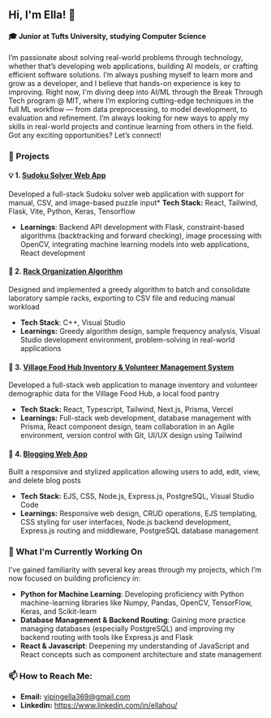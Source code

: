 ## Hi, I'm Ella! 👋
#### 🎓 Junior at Tufts University, studying Computer Science

I’m passionate about solving real-world problems through technology, whether that’s developing web applications, building AI models, or crafting efficient software solutions. I’m always pushing myself to learn more and grow as a developer, and I believe that hands-on experience is key to improving. Right now, I'm diving deep into AI/ML through the Break Through Tech program @ MIT, where I’m exploring cutting-edge techniques in the full ML workflow — from data preprocessing, to model development, to evaluation and refinement. I’m always looking for new ways to apply my skills in real-world projects and continue learning from others in the field. Got any exciting opportunities? Let’s connect!

### 🚀 Projects
#### 💡 1. [Sudoku Solver Web App](https://github.com/ellayipinghou/sudoku-new)
Developed a full-stack Sudoku solver web application with support for manual, CSV, and image-based puzzle input* **Tech Stack:** React, Tailwind, Flask, Vite, Python, Keras, Tensorflow

* **Learnings**: Backend API development with Flask, constraint-based algorithms (backtracking and forward checking), image processing with OpenCV, integrating machine learning models into web applications, React development

#### 💉 2. [Rack Organization Algorithm](https://github.com/ellayipinghou/rack-algorithm)
Designed and implemented a greedy algorithm to batch and consolidate laboratory sample racks, exporting to CSV file and reducing manual workload
* **Tech Stack**: C++, Visual Studio
* **Learnings:** Greedy algorithm design, sample frequency analysis, Visual Studio development environment, problem-solving in real-world applications

#### 🍎 3. [Village Food Hub Inventory & Volunteer Management System](https://github.com/JumboCode/village-food-hub/tree/dev/app)
Developed a full-stack web application to manage inventory and volunteer demographic data for the Village Food Hub, a local food pantry
* **Tech Stack:** React, Typescript, Tailwind, Next.js, Prisma, Vercel
* **Learnings:** Full-stack web development, database management with Prisma, React component design, team collaboration in an Agile environment, version control with Git, UI/UX design using Tailwind

#### 📝 4. [Blogging Web App](https://github.com/ellayipinghou/web-blog-app) 
Built a responsive and stylized application allowing users to add, edit, view, and delete blog posts
* **Tech Stack:** EJS, CSS, Node.js, Express.js, PostgreSQL, Visual Studio Code
* **Learnings:** Responsive web design, CRUD operations, EJS templating, CSS styling for user interfaces, Node.js backend development, Express.js routing and middleware, PostgreSQL database management

### 🔭 What I'm Currently Working On
I’ve gained familiarity with several key areas through my projects, which I’m now focused on building proficiency in:

* **Python for Machine Learning**: Developing proficiency with Python machine-learning libraries like Numpy, Pandas, OpenCV, TensorFlow, Keras, and Scikit-learn
* **Database Management & Backend Routing**: Gaining more practice managing databases (especially PostgreSQL) and improving my backend routing with tools like Express.js and Flask
* **React & Javascript**: Deepening my understanding of JavaScript and React concepts such as component architecture and state management

### 📫 How to Reach Me:
* **Email:** yipingella369@gmail.com
* **Linkedin:** https://www.linkedin.com/in/ellahou/

